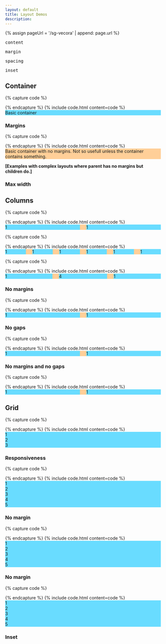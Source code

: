 ```yaml
---
layout: default
title: Layout Demos
description:
---
```


{% assign pageUrl = '/sg-vecora' | append: page.url %}


<div class="container grid no-margins columns-nano-2 columns-3xs-3 columns-xs-4 columns-xl-5 columns-fhd-5">

  <div class="cell text-center">
    <div class="swatch magenta nano"></div>
    <pre class="small" style="margin-top: 10px;">content</pre>
  </div>
  <div class="cell text-center">
    <div class="swatch azure nano"></div>
    <pre class="small" style="margin-top: 10px;">margin</pre>
  </div>
  <div class="cell text-center">
    <div class="swatch green nano"></div>
    <pre class="small" style="margin-top: 10px;">spacing</pre>
  </div>
  <div class="cell text-center">
    <div class="swatch green nano"></div>
    <pre class="small" style="margin-top: 10px;">inset</pre>
  </div>

</div>


## Container

{% capture code %}
<div class="container"></div>
{% endcapture %}
{% include code.html content=code %}

<div class="container" style="background-color: #FFCF98;">
  <div style="background-color: #69DCFF;">Basic container</div>
</div>


### Margins

{% capture code %}
<div class="container no-margins"></div>
{% endcapture %}
{% include code.html content=code %}

<div class="container no-margins" style="background-color: #FFCF98;">
  Basic container with no margins. Not so usefull unless the container contains something.
</div>

**[Examples with complex layouts where parent has no margins but children do.]**


### Max width


## Columns

{% capture code %}
<div class="container columns">
  <div class="column"></div>
  <div class="column"></div>
</div>
{% endcapture %}
{% include code.html content=code %}

<div class="container columns" style="background-color: #FFCF98;">
  <div class="column">
    <div class="text-center" style="background-color: #69DCFF;">1</div>
  </div>
  <div class="column">
    <div class="text-center" style="background-color: #69DCFF;">1</div>
  </div>
</div>

{% capture code %}
<div class="container columns">
  <div class="column"></div>
  <div class="column"></div>
  <div class="column"></div>
  <div class="column"></div>
  <div class="column"></div>
  <div class="column"></div>
</div>
{% endcapture %}
{% include code.html content=code %}

<div class="container columns" style="background-color: #FFCF98;">
  <div class="column">
    <div class="text-center" style="background-color: #69DCFF;">1</div>
  </div>
  <div class="column">
    <div class="text-center" style="background-color: #69DCFF;">1</div>
  </div>
  <div class="column">
    <div class="text-center" style="background-color: #69DCFF;">1</div>
  </div>
  <div class="column">
    <div class="text-center" style="background-color: #69DCFF;">1</div>
  </div>
  <div class="column">
    <div class="text-center" style="background-color: #69DCFF;">1</div>
  </div>
  <div class="column">
    <div class="text-center" style="background-color: #69DCFF;">1</div>
  </div>
</div>



{% capture code %}
<div class="container columns">
  <div class="column"></div>
  <div class="column four"></div>
  <div class="column"></div>
</div>
{% endcapture %}
{% include code.html content=code %}

<div class="container columns" style="background-color: #FFCF98;">
  <div class="column">
    <div class="text-center" style="background-color: #69DCFF;">1</div>
  </div>
  <div class="column four">
    <div class="text-center" style="background-color: #69DCFF;">4</div>
  </div>
  <div class="column">
    <div class="text-center" style="background-color: #69DCFF;">1</div>
  </div>
</div>

### No margins

{% capture code %}
<div class="container columns no-margins">
  <div class="column"></div>
  <div class="column"></div>
</div>
{% endcapture %}
{% include code.html content=code %}

<div class="container columns no-margins" style="background-color: #FFCF98;">
  <div class="column">
    <div class="text-center" style="background-color: #69DCFF;">1</div>
  </div>
  <div class="column">
    <div class="text-center" style="background-color: #69DCFF;">1</div>
  </div>
</div>


### No gaps

{% capture code %}
<div class="container columns no-gaps">
  <div class="column"></div>
  <div class="column"></div>
</div>
{% endcapture %}
{% include code.html content=code %}

<div class="container columns no-gaps" style="background-color: #FFCF98;">
  <div class="column">
    <div class="text-center" style="background-color: #69DCFF;">1</div>
  </div>
  <div class="column">
    <div class="text-center" style="background-color: #69DCFF;">1</div>
  </div>
</div>



### No margins and no gaps

{% capture code %}
<div class="container columns no-margin no-gaps">
  <div class="column"></div>
  <div class="column"></div>
</div>
{% endcapture %}
{% include code.html content=code %}

<div class="container columns no-margin no-gaps" style="background-color: #FFCF98;">
  <div class="column">
    <div class="text-center" style="background-color: #69DCFF;">1</div>
  </div>
  <div class="column">
    <div class="text-center" style="background-color: #69DCFF;">1</div>
  </div>
</div>




## Grid


{% capture code %}
<div class="container grid">
  <div class="cell"></div>
  <div class="cell"></div>
  <div class="cell"></div>
</div>
{% endcapture %}
{% include code.html content=code %}

<div class="container grid" style="background-color: #FFCF98;">
  <div class="cell">
    <div class="text-center" style="background-color: #69DCFF;">1</div>
  </div>
  <div class="cell">
    <div class="text-center" style="background-color: #69DCFF;">2</div>
  </div>
  <div class="cell">
    <div class="text-center" style="background-color: #69DCFF;">3</div>
  </div>
</div>

### Responsiveness

{% capture code %}
<div class="container grid columns-medium-3">
  <div class="cell"></div>
  <div class="cell"></div>
  <div class="cell"></div>
  <div class="cell"></div>
  <div class="cell"></div>
</div>
{% endcapture %}
{% include code.html content=code %}

<div class="container grid columns-medium-3" style="background-color: #FFCF98;">
  <div class="cell">
    <div class="text-center" style="background-color: #69DCFF;">1</div>
  </div>
  <div class="cell">
    <div class="text-center" style="background-color: #69DCFF;">2</div>
  </div>
  <div class="cell">
    <div class="text-center" style="background-color: #69DCFF;">3</div>
  </div>
  <div class="cell">
    <div class="text-center" style="background-color: #69DCFF;">4</div>
  </div>
  <div class="cell">
    <div class="text-center" style="background-color: #69DCFF;">5</div>
  </div>
</div>


### No margin

{% capture code %}
<div class="container grid no-margin columns-medium-3">
  <div class="cell"></div>
  <div class="cell"></div>
  <div class="cell"></div>
  <div class="cell"></div>
  <div class="cell"></div>
</div>
{% endcapture %}
{% include code.html content=code %}

<div class="container grid no-margin columns-medium-3" style="background-color: #FFCF98;">
  <div class="cell">
    <div class="text-center" style="background-color: #69DCFF;">1</div>
  </div>
  <div class="cell">
    <div class="text-center" style="background-color: #69DCFF;">2</div>
  </div>
  <div class="cell">
    <div class="text-center" style="background-color: #69DCFF;">3</div>
  </div>
  <div class="cell">
    <div class="text-center" style="background-color: #69DCFF;">4</div>
  </div>
  <div class="cell">
    <div class="text-center" style="background-color: #69DCFF;">5</div>
  </div>
</div>


### No margin

{% capture code %}
<div class="container grid no-margin columns-medium-3">
  <div class="cell"></div>
  <div class="cell"></div>
  <div class="cell"></div>
  <div class="cell"></div>
  <div class="cell"></div>
</div>
{% endcapture %}
{% include code.html content=code %}

<div class="container grid no-margin columns-medium-3" style="background-color: #FFCF98;">
  <div class="cell">
    <div class="text-center" style="background-color: #69DCFF;">1</div>
  </div>
  <div class="cell">
    <div class="text-center" style="background-color: #69DCFF;">2</div>
  </div>
  <div class="cell">
    <div class="text-center" style="background-color: #69DCFF;">3</div>
  </div>
  <div class="cell">
    <div class="text-center" style="background-color: #69DCFF;">4</div>
  </div>
  <div class="cell">
    <div class="text-center" style="background-color: #69DCFF;">5</div>
  </div>
</div>

### Inset
